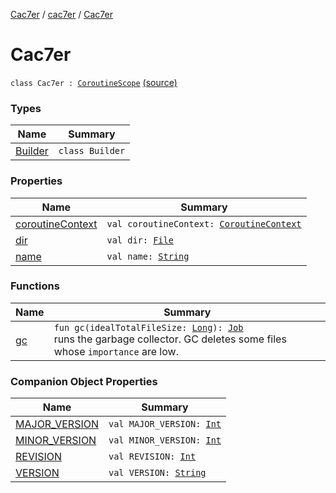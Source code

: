 [Cac7er](../../index.md) / [cac7er](../index.md) / [Cac7er](./index.md)

# Cac7er

`class Cac7er : `[`CoroutineScope`](https://kotlin.github.io/kotlinx.coroutines/kotlinx-coroutines-core/kotlinx.coroutines/-coroutine-scope/index.html) [(source)](http://2wiqua.wcaokaze.com/gitbucket/wcaokaze/Cac7er/blob/master/src/main/java/cac7er/Cac7er.kt#L50)

### Types

| Name | Summary |
|---|---|
| [Builder](-builder/index.md) | `class Builder` |

### Properties

| Name | Summary |
|---|---|
| [coroutineContext](coroutine-context.md) | `val coroutineContext: `[`CoroutineContext`](https://kotlinlang.org/api/latest/jvm/stdlib/kotlin.coroutines/-coroutine-context/index.html) |
| [dir](dir.md) | `val dir: `[`File`](http://docs.oracle.com/javase/6/docs/api/java/io/File.html) |
| [name](name.md) | `val name: `[`String`](https://kotlinlang.org/api/latest/jvm/stdlib/kotlin/-string/index.html) |

### Functions

| Name | Summary |
|---|---|
| [gc](gc.md) | `fun gc(idealTotalFileSize: `[`Long`](https://kotlinlang.org/api/latest/jvm/stdlib/kotlin/-long/index.html)`): `[`Job`](https://kotlin.github.io/kotlinx.coroutines/kotlinx-coroutines-core/kotlinx.coroutines/-job/index.html)<br>runs the garbage collector. GC deletes some files whose `importance` are low. |

### Companion Object Properties

| Name | Summary |
|---|---|
| [MAJOR_VERSION](-m-a-j-o-r_-v-e-r-s-i-o-n.md) | `val MAJOR_VERSION: `[`Int`](https://kotlinlang.org/api/latest/jvm/stdlib/kotlin/-int/index.html) |
| [MINOR_VERSION](-m-i-n-o-r_-v-e-r-s-i-o-n.md) | `val MINOR_VERSION: `[`Int`](https://kotlinlang.org/api/latest/jvm/stdlib/kotlin/-int/index.html) |
| [REVISION](-r-e-v-i-s-i-o-n.md) | `val REVISION: `[`Int`](https://kotlinlang.org/api/latest/jvm/stdlib/kotlin/-int/index.html) |
| [VERSION](-v-e-r-s-i-o-n.md) | `val VERSION: `[`String`](https://kotlinlang.org/api/latest/jvm/stdlib/kotlin/-string/index.html) |
